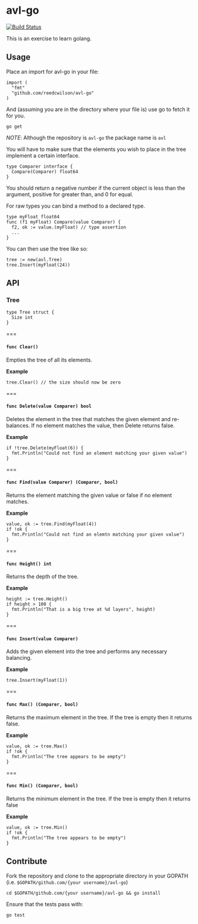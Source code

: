 # avl-go

[![Build Status](https://travis-ci.org/reedcwilson/avl-go.svg?branch=master)](https://travis-ci.org/reedcwilson/avl-go)

This is an exercise to learn golang. 

## Usage

Place an import for avl-go in your file:

    import (
      "fmt"
      "github.com/reedcwilson/avl-go"
    )

And (assuming you are in the directory where your file is) use go to fetch it
for you.

    go get

*NOTE*: Although the repository is `avl-go` the package name is `avl` 

You will have to make sure that the elements you wish to place in the tree
implement a certain interface.

    type Comparer interface {
      Compare(Comparer) float64
    }

You should return a negative number if the current object is less than the
argument, positive for greater than, and 0 for equal.

For raw types you can bind a method to a declared type.

    type myFloat float64
    func (f1 myFloat) Compare(value Comparer) {
      f2, ok := value.(myFloat) // type assertion
      ...
    }

You can then use the tree like so:

    tree := new(avl.Tree)
    tree.Insert(myFloat(24))


## API

### Tree

    type Tree struct {
      Size int
    }

===

#### `func Clear()`

Empties the tree of all its elements.

**Example**

    tree.Clear() // the size should now be zero

===

#### `func Delete(value Comparer) bool`

Deletes the element in the tree that matches the given element and re-balances. If
no element matches the value, then Delete returns false.

**Example**

    if !tree.Delete(myFloat(6)) {
      fmt.Println("Could not find an element matching your given value")
    }

===

#### `func Find(value Comparer) (Comparer, bool)`

Returns the element matching the given value or false if no element matches.

**Example**

    value, ok := tree.Find(myFloat(4))
    if !ok {
      fmt.Println("Could not find an elemtn matching your given value")
    }

===

#### `func Height() int`

Returns the depth of the tree.

**Example**

    height := tree.Height()
    if height > 100 {
      fmt.Println("That is a big tree at %d layers", height)
    }

===

#### `func Insert(value Comparer)`

Adds the given element into the tree and performs any necessary balancing.

**Example**

    tree.Insert(myFloat(1))

===

#### `func Max() (Comparer, bool)`

Returns the maximum element in the tree. If the tree is empty then it returns
false.

**Example**

    value, ok := tree.Max()
    if !ok {
      fmt.Println("The tree appears to be empty")
    }

===

#### `func Min() (Comparer, bool)`

Returns the minimum element in the tree. If the tree is empty then it returns
false

**Example**

    value, ok := tree.Min()
    if !ok {
      fmt.Println("The tree appears to be empty")
    }


## Contribute

Fork the repository and clone to the appropriate directory in your GOPATH (i.e.
`$GOPATH/github.com/{your username}/avl-go`)

    cd $GOPATH/github.com/{your username}/avl-go && go install

Ensure that the tests pass with:

    go test
